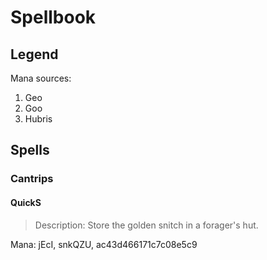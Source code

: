 # Spellbook

## Legend

Mana sources: 
1. Geo
2. Goo
3. Hubris

## Spells

### Cantrips

#### QuickS

> Description: Store the golden snitch in a forager's hut.

Mana: jEcI, snkQZU, ac43d466171c7c08e5c9
